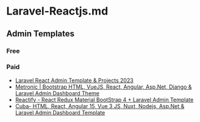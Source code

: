 # Laravel-Reactjs.md

## Admin Templates

### Free

### Paid
* [Laravel React Admin Template & Projects 2023](https://themeselection.com/laravel-react-admin-template/)
* [Metronic | Bootstrap HTML, VueJS, React, Angular, Asp.Net, Django & Laravel Admin Dashboard Theme](https://themeforest.net/item/metronic-responsive-admin-dashboard-template/4021469)
* [Reactify - React Redux Material BootStrap 4 + Laravel Admin Template](https://themeforest.net/item/reactify-reactjs-redux-material-bootstrap-4-admin-template/20922934)
* [Cuba- HTML, React, Angular 15, Vue 3 JS, Nuxt, Nodejs, Asp.Net & Laravel Admin Dashboard Template](https://themeforest.net/item/cuba-bootstrap-responsive-admin-dashboard-template/27530933)
